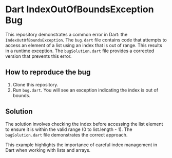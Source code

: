 # Dart IndexOutOfBoundsException Bug

This repository demonstrates a common error in Dart: the `IndexOutOfBoundsException`.  The `bug.dart` file contains code that attempts to access an element of a list using an index that is out of range. This results in a runtime exception. The `bugSolution.dart` file provides a corrected version that prevents this error.

## How to reproduce the bug

1. Clone this repository.
2. Run `bug.dart`. You will see an exception indicating the index is out of bounds.

## Solution

The solution involves checking the index before accessing the list element to ensure it is within the valid range (0 to list.length - 1). The `bugSolution.dart` file demonstrates the correct approach. 

This example highlights the importance of careful index management in Dart when working with lists and arrays.